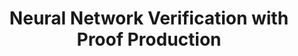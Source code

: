 ---
title:          "Neural Network Verification with Proof Production"
selected:       true
pub:            "Proc. 22nd Int. Conf. on Formal Methods in Computer-Aided Design (FMCAD)"
pub_date:       "October 2022"
authors:
- <b>O. Isac</b>
- C. Barrett
- M. Zhang
- G. Katz
links:
  PDF: https://www.katz-lab.com/_files/ugd/e8497d_c875e1f7aff244c69a439a04b01ae771.pdf
---